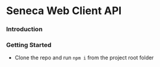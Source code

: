# Seneca Web Client API

### Introduction


### Getting Started
- Clone the repo and run ```npm i``` from the project root folder